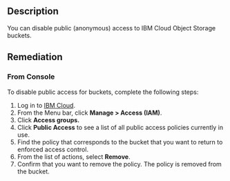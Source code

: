 ## Description

You can disable public (anonymous) access to IBM Cloud Object Storage buckets.

## Remediation

### From Console

To disable public access for buckets, complete the following steps:

1. Log in to [IBM Cloud](https://cloud.ibm.com).
2. From the Menu bar, click **Manage > Access (IAM)**.
3. Click **Access groups.**
4. Click **Public Access** to see a list of all public access policies currently in use.
5. Find the policy that corresponds to the bucket that you want to return to enforced
access control.
6. From the list of actions, select **Remove**.
7. Confirm that you want to remove the policy. The policy is removed from the bucket.